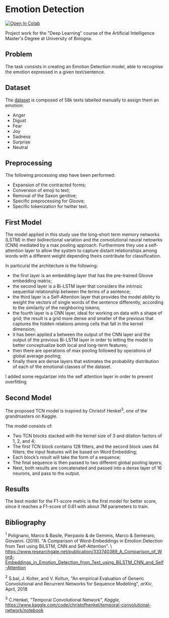 # Emotion Detection
<a target="_blank" href="https://colab.research.google.com/github/giuseppe-tanzi/Emotion-Detection/blob/main/Emotion_Detection.ipynb">
  <img src="https://colab.research.google.com/assets/colab-badge.svg" alt="Open In Colab"/>
</a>

Project work for the "Deep Learning" course of the Artificial Intelligence Master's Degree at University of Bologna.

## Problem

The task consists in creating an Emotion Detection model, able to recognise the emotion expressed in a given
text/sentence.

## Dataset

The [dataset](./data) is composed of 58k texts labelled manually to assign them an emotion:

- Anger
- Digust
- Fear
- Joy
- Sadness
- Surprise
- Neutral

## Preprocessing

The following processing step have been performed:

- Expansion of the contracted forms;
- Conversion of emoji to text;
- Removal of the Saxon genitive;
- Specific preprocessing for Gloove;
- Specific tokenization for twitter text.

## First Model

The model applied in this study use the long-short term memory networks (LSTM) in their bidirectional variation and the convolutional neural netowrks (CNN) mediated by a max pooling approach. Furthermore they use a self-attention layer to allow the system to capture distant relationships among words with a different weight depending theirs contribute for classification.

In particural the architecture is the following:
- the first layer is an embedding layer that has the pre-trained Gloove embedding matrix;
- the second layer is a Bi-LSTM layer that considers the intrinsic sequential relationship between the terms of a sentence;
- the third layer is a Self-Attention layer that provides the model ability to weight the vectors of single words of the sentence differently, according to the similarity of the neighboring tokens;
- the fourth layer is a CNN layer, ideal for working on data with a shape of grid; the result is a grid more dense and smaller of the previous that captures the hidden relations among cells that fall in the kernel dimension;
- it has been applied a between the output of the CNN layer and the output of the previous Bi-LSTM layer in order to letting the model to better conceptualize both local and long-term features;
- then there are operations of max pooling followed by operations of global average pooling;
- finally there are dense layers that estimates the probability distribution of each of the emotional classes of the dataset.


I added some regularizer into the self attention layer in order to prevent overfitting

## Second Model

The proposed TCN model is inspired by Christof Henkel<sup>3</sup>, one of the grandmasters on Kaggle.

The model consists of:
- Two TCN blocks stacked with the kernel size of 3 and dilation factors of 1, 2, and 4;
- The first TCN block contains 128 filters, and the second block uses 64 filters; the input features will be based on Word Embedding;
- Each block’s result will take the form of a sequence;
- The final sequence is then passed to two different global pooling layers;
- Next, both results are concatenated and passed into a dense layer of 16 neurons, and pass to the output.

## Results

The best model for the F1-score metric is the first model for better score, since it reaches a F1-score of 0.61 with
about 7M parameters to train.

## Bibliography

<sup>1</sup> Polignano, Marco & Basile, Pierpaolo & de Gemmis, Marco & Semeraro, Giovanni. (2019). "A Comparison of
Word-Embeddings in Emotion Detection from Text using BiLSTM, CNN and Self-Attention". \\
https://www.researchgate.net/publication/333740389_A_Comparison_of_Word-Embeddings_in_Emotion_Detection_from_Text_using_BiLSTM_CNN_and_Self-Attention

<sup>2</sup> S.bai, J. Kolter, and V. Koltun, "An empirical Evaluation of Generic Convolutional and Recurrent Networks
for Sequence Modelling", *arXiv*, April, 2018

<sup>3</sup> C.Henkel, "Temporal Convolutional Network", *Kaggle*,
https://www.kaggle.com/code/christofhenkel/temporal-convolutional-network/notebook
